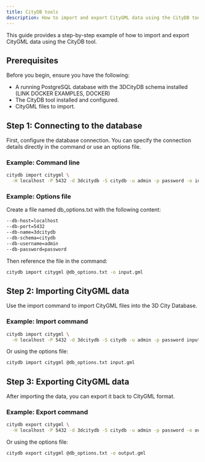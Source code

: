 ```yaml
---
title: CityDB tools
description: How to import and export CityGML data using the CityDB tool
---
```


This guide provides a step-by-step example of how to import and export CityGML data using the CityDB tool.

## Prerequisites

Before you begin, ensure you have the following:

- A running PostgreSQL database with the 3DCityDB schema installed (LINK DOCKER EXAMPLES, DOCKER)
- The CityDB tool installed and configured.
- CityGML files to import.

## Step 1: Connecting to the database

First, configure the database connection. You can specify the connection details directly in the command or use an options file.

### Example: Command line

```bash
citydb import citygml \
  -H localhost -P 5432 -d 3dcitydb -S citydb -u admin -p password -o input.gml
```

### Example: Options file

Create a file named db_options.txt with the following content:

```bash
--db-host=localhost
--db-port=5432
--db-name=3dcitydb
--db-schema=citydb
--db-username=admin
--db-password=password
```

Then reference the file in the command:

```bash
citydb import citygml @db_options.txt -o input.gml
```

## Step 2: Importing CityGML data

Use the import command to import CityGML files into the 3D City Database.

### Example: Import command

```bash
citydb import citygml \
  -H localhost -P 5432 -d 3dcitydb -S citydb -u admin -p password input.gml
```

Or using the options file:

```bash
citydb import citygml @db_options.txt input.gml
```

## Step 3: Exporting CityGML data

After importing the data, you can export it back to CityGML format.

### Example: Export command

```bash
citydb export citygml \
  -H localhost -P 5432 -d 3dcitydb -S citydb -u admin -p password -o output.gml
```

Or using the options file:

```bash
citydb export citygml @db_options.txt -o output.gml
```
